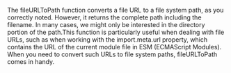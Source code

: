 The fileURLToPath function converts a file URL to a file system path, as you correctly noted. However, it returns the complete path including the filename. In many cases, we might only be interested in the directory portion of the path.This function is particularly useful when dealing with file URLs, such as when working with the import.meta.url property, which contains the URL of the current module file in ESM (ECMAScript Modules). When you need to convert such URLs to file system paths, fileURLToPath comes in handy.
